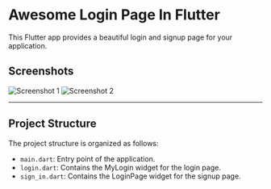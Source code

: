 # Awesome Login Page In Flutter

This Flutter app provides a beautiful login and signup page for your application.

## Screenshots

![Screenshot 1](https://github.com/mayuri996/flutter-login-page/assets/118215047/9fe0e390-c6f1-4bdc-af15-a4592da135c3)
![Screenshot 2](https://github.com/mayuri996/flutter-login-page/assets/118215047/ff8f2bc0-c5ef-4482-a389-a546f5bece7d)

---

## Project Structure

The project structure is organized as follows:

- `main.dart`: Entry point of the application.
- `login.dart`: Contains the MyLogin widget for the login page.
- `sign_in.dart`: Contains the LoginPage widget for the signup page.

